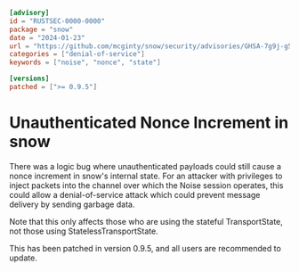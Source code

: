 ```toml
[advisory]
id = "RUSTSEC-0000-0000"
package = "snow"
date = "2024-01-23"
url = "https://github.com/mcginty/snow/security/advisories/GHSA-7g9j-g5jg-3vv3"
categories = ["denial-of-service"]
keywords = ["noise", "nonce", "state"]

[versions]
patched = [">= 0.9.5"]
```

# Unauthenticated Nonce Increment in snow

There was a logic bug where unauthenticated payloads could still cause a nonce
increment in snow's internal state. For an attacker with privileges to inject
packets into the channel over which the Noise session operates, this could
allow a denial-of-service attack which could prevent message delivery by
sending garbage data.

Note that this only affects those who are using the stateful TransportState,
not those using StatelessTransportState.

This has been patched in version 0.9.5, and all users are recommended to
update.


